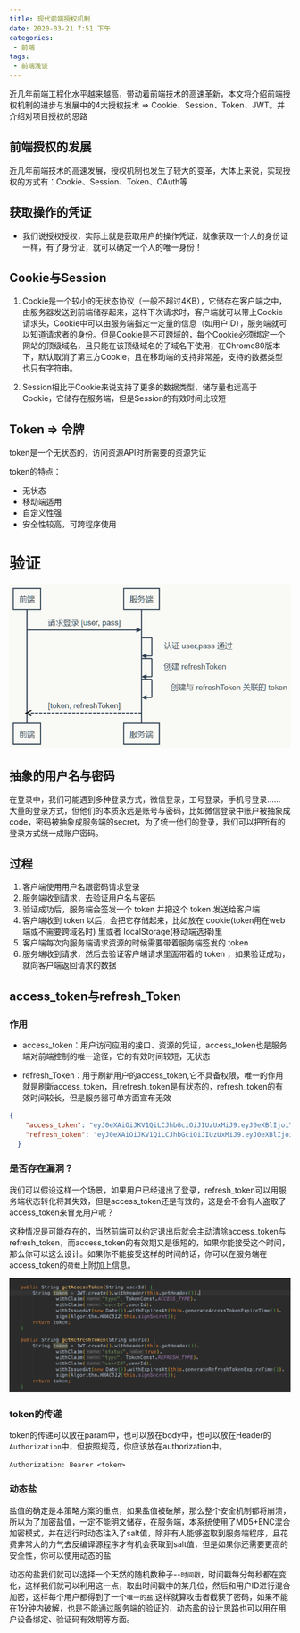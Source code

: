```yaml
---
title: 现代前端授权机制
date: 2020-03-21 7:51 下午
categories: 
 - 前端
tags: 
 - 前端浅谈
---
```

近几年前端工程化水平越来越高，带动着前端技术的高速革新，本文将介绍前端授权机制的进步与发展中的4大授权技术 => Cookie、Session、Token、JWT。并介绍对项目授权的思路
<!-- more -->

## 前端授权的发展

近几年前端技术的高速发展，授权机制也发生了较大的变革，大体上来说，实现授权的方式有：Cookie、Session、Token、OAuth等

## 获取操作的凭证

- 我们说授权授权，实际上就是获取用户的操作凭证，就像获取一个人的身份证一样，有了身份证，就可以确定一个人的唯一身份！

## Cookie与Session

1. Cookie是一个较小的无状态协议（一般不超过4KB），它储存在客户端之中，由服务器发送到前端储存起来，这样下次请求时，客户端就可以带上Cookie请求头，Cookie中可以由服务端指定一定量的信息（如用户ID），服务端就可以知道请求者的身份。但是Cookie是不可跨域的，每个Cookie必须绑定一个网站的顶级域名，且只能在该顶级域名的子域名下使用，在Chrome80版本下，默认取消了第三方Cookie，且在移动端的支持非常差，支持的数据类型也只有字符串。

2. Session相比于Cookie来说支持了更多的数据类型，储存量也远高于Cookie，它储存在服务端，但是Session的有效时间比较短

## Token => 令牌

token是一个无状态的，访问资源API时所需要的资源凭证

token的特点：

- 无状态
- 移动端适用
- 自定义性强
- 安全性较高，可跨程序使用

# 验证

![token](/token.jpg)

## 抽象的用户名与密码

在登录中，我们可能遇到多种登录方式，微信登录，工号登录，手机号登录…… 大量的登录方式，但他们的本质永远是账号与密码，比如微信登录中账户被抽象成code，密码被抽象成服务端的secret，为了统一他们的登录，我们可以把所有的登录方式统一成账户密码。

## 过程

1. 客户端使用用户名跟密码请求登录
2. 服务端收到请求，去验证用户名与密码
3. 验证成功后，服务端会签发一个 token 并把这个 token 发送给客户端
4. 客户端收到 token 以后，会把它存储起来，比如放在 cookie(token用在web端或不需要跨域名时) 里或者 localStorage(移动端选择)里
5. 客户端每次向服务端请求资源的时候需要带着服务端签发的 token
6. 服务端收到请求，然后去验证客户端请求里面带着的 token ，如果验证成功，就向客户端返回请求的数据

## access_token与refresh_Token

### 作用

- access_token：用户访问应用的接口、资源的凭证，access_token也是服务端对前端控制的唯一途径，它的有效时间较短，无状态

- refresh_Token：用于刷新用户的access_token,它不具备权限，唯一的作用就是刷新access_token，且refresh_token是有状态的，refresh_token的有效时间较长，但是服务器可单方面宣布无效

````json
{
    "access_token": "eyJ0eXAiOiJKV1QiLCJhbGciOiJIUzUxMiJ9.eyJ0eXBlIjoiYWNjZXNzIiwiZXhwIjoxNTg0ODY0Nzc3LCJ1c2VySWQiOiIxMjMiLCJpYXQiOjE1ODQ4NTc1NzcsInN0YXR1cyI6dHJ1ZX0.X_9Dfo4AMXfnRtqPjXiw_FClw1KPk8cCI9HSqeqCKrNWikncjQw7H_nB2dul0BlVfWRb3xOlgZ0yCLxj4cfm8w",
    "refresh_token": "eyJ0eXAiOiJKV1QiLCJhbGciOiJIUzUxMiJ9.eyJ0eXBlIjoicmVmcmVzaCIsImV4cCI6MTU4NDk0Mzk3NywidXNlcklkIjoiMTIzIiwiaWF0IjoxNTg0ODU3NTc3LCJzdGF0dXMiOnRydWV9.T0vLWneRavhzQmXvfyb80aaWUezbpZObzh9N9WQ3vV6lsEAp8EXn06mYJrsNLeiXAEKY6d9zy5CHMPG8QP_FmA"
  }
````

### 是否存在漏洞？

我们可以假设这样一个场景，如果用户已经退出了登录，refresh_token可以用服务端状态转化将其失效，但是access_token还是有效的，这是会不会有人盗取了access_token来冒充用户呢？

这种情况是可能存在的，当然前端可以约定退出后就会主动清除access_token与refresh_token，而access_token的有效期又是很短的，如果你能接受这个时间，那么你可以这么设计。如果你不能接受这样的时间的话，你可以在服务端在access_token的`荷载`上附加上信息。

![token](/IMG_1143.PNG)



### token的传递

token的传递可以放在param中，也可以放在body中，也可以放在Header的`Authorization`中，但按照规范，你应该放在authorization中。

`Authorization: Bearer <token>`

### 动态盐

盐值的确定是本策略方案的重点，如果盐值被破解，那么整个安全机制都将崩溃，所以为了加密盐值，一定不能明文储存，在服务端，本系统使用了MD5+ENC混合加密模式，并在运行时动态注入了salt值，除非有人能够盗取到服务端程序，且花费非常大的力气去反编译源程序才有机会获取到salt值，但是如果你还需要更高的安全性，你可以使用动态的盐

动态的盐我们就可以选择一个天然的随机数种子--`时间戳`，时间戳每分每秒都在变化，这样我们就可以利用这一点，取出时间戳中的某几位，然后和用户ID进行混合加密，这样每个用户都得到了一个`唯一的盐`,这样就算攻击者截获了密码，如果不能在1分钟内破解，也是不能通过服务端的验证的，动态盐的设计思路也可以用在用户设备绑定、验证码有效期等方面。



